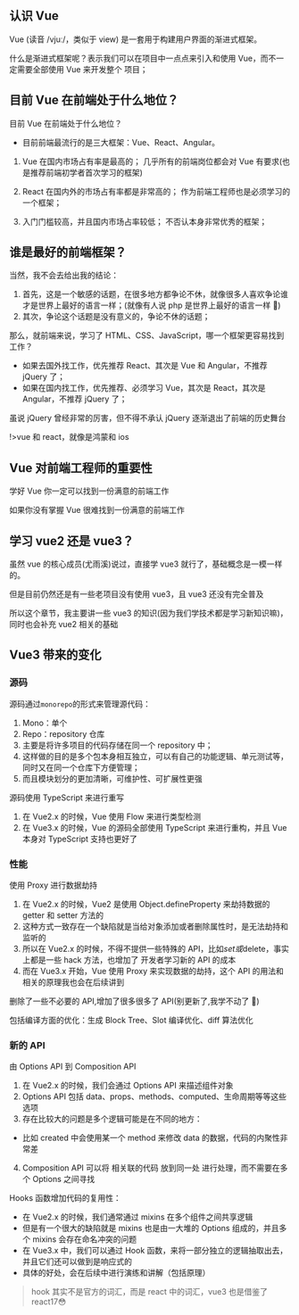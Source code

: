 ## 认识 Vue

Vue (读音 /vjuː/，类似于 view) 是一套用于构建用户界面的渐进式框架。

什么是渐进式框架呢？表示我们可以在项目中一点点来引入和使用 Vue，而不一定需要全部使用 Vue 来开发整个
项目；

## 目前 Vue 在前端处于什么地位？

目前 Vue 在前端处于什么地位？

- 目前前端最流行的是三大框架：Vue、React、Angular。

1.  Vue 在国内市场占有率是最高的；
    几乎所有的前端岗位都会对 Vue 有要求(也是推荐前端初学者首次学习的框架)

2.  React 在国内外的市场占有率都是非常高的；
    作为前端工程师也是必须学习的一个框架；

3.  入门门槛较高，并且国内市场占率较低；
    不否认本身非常优秀的框架；

## 谁是最好的前端框架？

当然，我不会去给出我的结论：

1.  首先，这是一个敏感的话题，在很多地方都争论不休，就像很多人喜欢争论谁才是世界上最好的语言一样；(就像有人说 php 是世界上最好的语言一样 👀)
2.  其次，争论这个话题是没有意义的，争论不休的话题；

那么，就前端来说，学习了 HTML、CSS、JavaScript，哪一个框架更容易找到工作？

- 如果去国外找工作，优先推荐 React、其次是 Vue 和 Angular，不推荐 jQuery 了；
- 如果在国内找工作，优先推荐、必须学习 Vue，其次是 React，其次是 Angular，不推荐 jQuery 了；

虽说 jQuery 曾经非常的厉害，但不得不承认 jQuery 逐渐退出了前端的历史舞台

!>vue 和 react，就像是鸿蒙和 ios

## Vue 对前端工程师的重要性

学好 Vue 你一定可以找到一份满意的前端工作

如果你没有掌握 Vue 很难找到一份满意的前端工作

## 学习 vue2 还是 vue3？

虽然 vue 的核心成员(尤雨溪)说过，直接学 vue3 就行了，基础概念是一模一样的。

但是目前仍然还是有一些老项目没有使用 vue3，且 vue3 还没有完全普及

所以这个章节，我主要讲一些 vue3 的知识(因为我们学技术都是学习新知识嘛)，同时也会补充 vue2 相关的基础

## Vue3 带来的变化

### 源码

源码通过`monorepo`的形式来管理源代码：

1.  Mono：单个
2.  Repo：repository 仓库
3.  主要是将许多项目的代码存储在同一个 repository 中；
4.  这样做的目的是多个包本身相互独立，可以有自己的功能逻辑、单元测试等，同时又在同一个仓库下方便管理；
5.  而且模块划分的更加清晰，可维护性、可扩展性更强

源码使用 TypeScript 来进行重写

1.  在 Vue2.x 的时候，Vue 使用 Flow 来进行类型检测
2.  在 Vue3.x 的时候，Vue 的源码全部使用 TypeScript 来进行重构，并且 Vue 本身对 TypeScript 支持也更好了

### 性能

使用 Proxy 进行数据劫持

1.  在 Vue2.x 的时候，Vue2 是使用 Object.defineProperty 来劫持数据的 getter 和 setter 方法的
2.  这种方式一致存在一个缺陷就是当给对象添加或者删除属性时，是无法劫持和监听的
3.  所以在 Vue2.x 的时候，不得不提供一些特殊的 API，比如$set或$delete，事实上都是一些 hack 方法，也增加了
    开发者学习新的 API 的成本
4.  而在 Vue3.x 开始，Vue 使用 Proxy 来实现数据的劫持，这个 API 的用法和相关的原理我也会在后续讲到

删除了一些不必要的 API,增加了很多很多了 API(别更新了,我学不动了 👴)

包括编译方面的优化：生成 Block Tree、Slot 编译优化、diff 算法优化

### 新的 API

由 Options API 到 Composition API

1.  在 Vue2.x 的时候，我们会通过 Options API 来描述组件对象
2.  Options API 包括 data、props、methods、computed、生命周期等等这些选项
3.  存在比较大的问题是多个逻辑可能是在不同的地方：

- 比如 created 中会使用某一个 method 来修改 data 的数据，代码的内聚性非常差

4.  Composition API 可以将 相关联的代码 放到同一处 进行处理，而不需要在多个 Options 之间寻找

Hooks 函数增加代码的复用性：

- 在 Vue2.x 的时候，我们通常通过 mixins 在多个组件之间共享逻辑
- 但是有一个很大的缺陷就是 mixins 也是由一大堆的 Options 组成的，并且多个 mixins 会存在命名冲突的问题
- 在 Vue3.x 中，我们可以通过 Hook 函数，来将一部分独立的逻辑抽取出去，并且它们还可以做到是响应式的
- 具体的好处，会在后续中进行演练和讲解（包括原理）

> hook 其实不是官方的词汇，而是 react 中的词汇，vue3 也是借鉴了 react17😳
